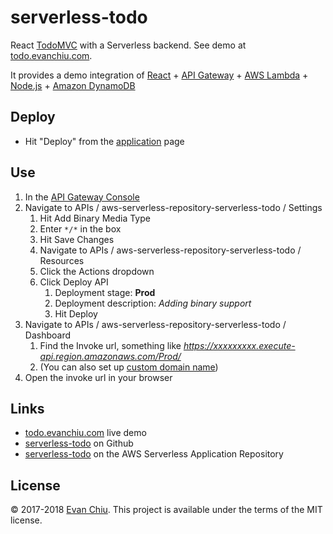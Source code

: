 # serverless-todo

React [TodoMVC](http://todomvc.com/) with a Serverless backend. See demo at [todo.evanchiu.com](https://todo.evanchiu.com).

It provides a demo integration of [React](https://reactjs.org) + [API Gateway](https://aws.amazon.com/api-gateway/) + [AWS Lambda](https://aws.amazon.com/lambda) + [Node.js](https://nodejs.org/) + [Amazon DynamoDB](https://aws.amazon.com/dynamodb/)

## Deploy
* Hit "Deploy" from the [application](https://serverlessrepo.aws.amazon.com/#/applications/arn:aws:serverlessrepo:us-east-1:233054207705:applications~serverless-todo) page

## Use
1. In the [API Gateway Console](https://console.aws.amazon.com/apigateway)
1. Navigate to APIs / aws-serverless-repository-serverless-todo / Settings
    1. Hit Add Binary Media Type
    1. Enter `*/*` in the box
    1. Hit Save Changes
    1. Navigate to APIs / aws-serverless-repository-serverless-todo / Resources
    1. Click the Actions dropdown
    1. Click Deploy API
        1. Deployment stage: **Prod**
        1. Deployment description: *Adding binary support*
        1. Hit Deploy
1. Navigate to APIs / aws-serverless-repository-serverless-todo / Dashboard
    1. Find the Invoke url, something like *https://xxxxxxxxx.execute-api.region.amazonaws.com/Prod/*
    1. (You can also set up [custom domain name](http://docs.aws.amazon.com/apigateway/latest/developerguide/how-to-custom-domains.html))
1. Open the invoke url in your browser

## Links
* [todo.evanchiu.com](https://todo.evanchiu.com) live demo
* [serverless-todo](https://github.com/evanchiu/serverless-todo) on Github
* [serverless-todo](https://serverlessrepo.aws.amazon.com/#/applications/arn:aws:serverlessrepo:us-east-1:233054207705:applications~serverless-todo) on the AWS Serverless Application Repository

## License
&copy; 2017-2018 [Evan Chiu](https://evanchiu.com). This project is available under the terms of the MIT license.
